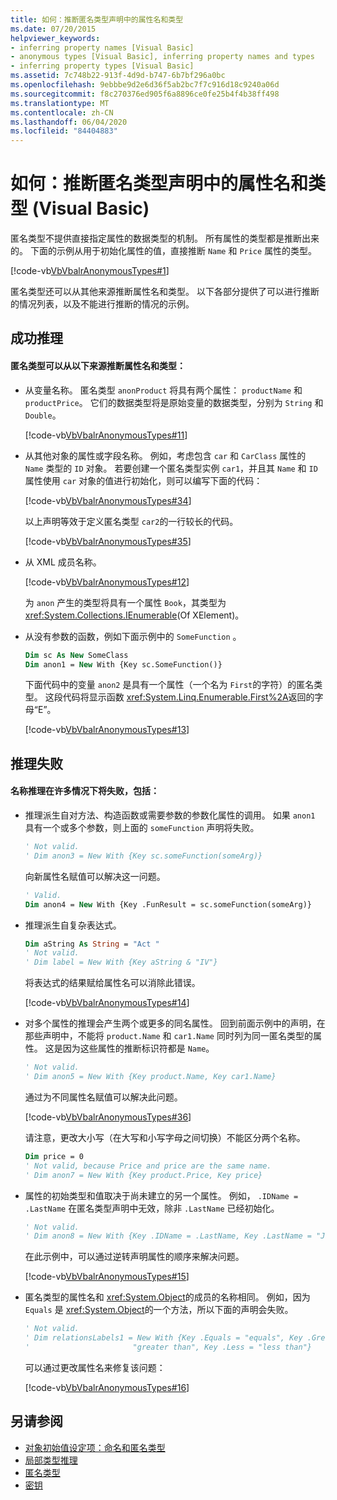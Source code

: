 ```yaml
---
title: 如何：推断匿名类型声明中的属性名和类型
ms.date: 07/20/2015
helpviewer_keywords:
- inferring property names [Visual Basic]
- anonymous types [Visual Basic], inferring property names and types
- inferring property types [Visual Basic]
ms.assetid: 7c748b22-913f-4d9d-b747-6b7bf296a0bc
ms.openlocfilehash: 9ebbbe9d2e6d36f5ab2bc7f7c916d18c9240a06d
ms.sourcegitcommit: f8c270376ed905f6a8896ce0fe25b4f4b38ff498
ms.translationtype: MT
ms.contentlocale: zh-CN
ms.lasthandoff: 06/04/2020
ms.locfileid: "84404883"
---
```

# <a name="how-to-infer-property-names-and-types-in-anonymous-type-declarations-visual-basic"></a>如何：推断匿名类型声明中的属性名和类型 (Visual Basic)

匿名类型不提供直接指定属性的数据类型的机制。 所有属性的类型都是推断出来的。 下面的示例从用于初始化属性的值，直接推断 `Name` 和 `Price` 属性的类型。

[!code-vb[VbVbalrAnonymousTypes#1](~/samples/snippets/visualbasic/VS_Snippets_VBCSharp/VbVbalrAnonymousTypes/VB/Class1.vb#1)]

匿名类型还可以从其他来源推断属性名和类型。 以下各部分提供了可以进行推断的情况列表，以及不能进行推断的情况的示例。

## <a name="successful-inference"></a>成功推理

#### <a name="anonymous-types-can-infer-property-names-and-types-from-the-following-sources"></a>匿名类型可以从以下来源推断属性名和类型：

- 从变量名称。 匿名类型 `anonProduct` 将具有两个属性： `productName` 和 `productPrice`。 它们的数据类型将是原始变量的数据类型，分别为 `String` 和 `Double`。

  [!code-vb[VbVbalrAnonymousTypes#11](~/samples/snippets/visualbasic/VS_Snippets_VBCSharp/VbVbalrAnonymousTypes/VB/Class1.vb#11)]

- 从其他对象的属性或字段名称。 例如，考虑包含 `car` 和 `CarClass` 属性的 `Name` 类型的 `ID` 对象。 若要创建一个匿名类型实例 `car1`，并且其 `Name` 和 `ID` 属性使用 `car` 对象的值进行初始化，则可以编写下面的代码：

  [!code-vb[VbVbalrAnonymousTypes#34](~/samples/snippets/visualbasic/VS_Snippets_VBCSharp/VbVbalrAnonymousTypes/VB/Class1.vb#34)]

  以上声明等效于定义匿名类型 `car2`的一行较长的代码。

  [!code-vb[VbVbalrAnonymousTypes#35](~/samples/snippets/visualbasic/VS_Snippets_VBCSharp/VbVbalrAnonymousTypes/VB/Class1.vb#35)]

- 从 XML 成员名称。

  [!code-vb[VbVbalrAnonymousTypes#12](~/samples/snippets/visualbasic/VS_Snippets_VBCSharp/VbVbalrAnonymousTypes/VB/Class1.vb#12)]

  为 `anon` 产生的类型将具有一个属性 `Book`，其类型为 <xref:System.Collections.IEnumerable>(Of XElement)。

- 从没有参数的函数，例如下面示例中的 `SomeFunction` 。

  ```vb
  Dim sc As New SomeClass
  Dim anon1 = New With {Key sc.SomeFunction()}
  ```

  下面代码中的变量 `anon2` 是具有一个属性（一个名为 `First`的字符）的匿名类型。 这段代码将显示函数 <xref:System.Linq.Enumerable.First%2A>返回的字母“E”。

  [!code-vb[VbVbalrAnonymousTypes#13](~/samples/snippets/visualbasic/VS_Snippets_VBCSharp/VbVbalrAnonymousTypes/VB/Class1.vb#13)]

## <a name="inference-failures"></a>推理失败

#### <a name="name-inference-will-fail-in-many-circumstances-including-the-following"></a>名称推理在许多情况下将失败，包括：

- 推理派生自对方法、构造函数或需要参数的参数化属性的调用。 如果 `anon1` 具有一个或多个参数，则上面的 `someFunction` 声明将失败。

  ```vb
  ' Not valid.
  ' Dim anon3 = New With {Key sc.someFunction(someArg)}
  ```

  向新属性名赋值可以解决这一问题。

  ```vb
  ' Valid.
  Dim anon4 = New With {Key .FunResult = sc.someFunction(someArg)}
  ```

- 推理派生自复杂表达式。

  ```vb
  Dim aString As String = "Act "
  ' Not valid.
  ' Dim label = New With {Key aString & "IV"}
  ```

  将表达式的结果赋给属性名可以消除此错误。

  [!code-vb[VbVbalrAnonymousTypes#14](~/samples/snippets/visualbasic/VS_Snippets_VBCSharp/VbVbalrAnonymousTypes/VB/Class1.vb#14)]

- 对多个属性的推理会产生两个或更多的同名属性。 回到前面示例中的声明，在那些声明中，不能将 `product.Name` 和 `car1.Name` 同时列为同一匿名类型的属性。 这是因为这些属性的推断标识符都是 `Name`。

  ```vb
  ' Not valid.
  ' Dim anon5 = New With {Key product.Name, Key car1.Name}
  ```

  通过为不同属性名赋值可以解决此问题。

  [!code-vb[VbVbalrAnonymousTypes#36](~/samples/snippets/visualbasic/VS_Snippets_VBCSharp/VbVbalrAnonymousTypes/VB/Class1.vb#36)]

  请注意，更改大小写（在大写和小写字母之间切换）不能区分两个名称。

  ```vb
  Dim price = 0
  ' Not valid, because Price and price are the same name.
  ' Dim anon7 = New With {Key product.Price, Key price}
  ```

- 属性的初始类型和值取决于尚未建立的另一个属性。 例如， `.IDName = .LastName` 在匿名类型声明中无效，除非 `.LastName` 已经初始化。

  ```vb
  ' Not valid.
  ' Dim anon8 = New With {Key .IDName = .LastName, Key .LastName = "Jones"}
  ```

  在此示例中，可以通过逆转声明属性的顺序来解决问题。

  [!code-vb[VbVbalrAnonymousTypes#15](~/samples/snippets/visualbasic/VS_Snippets_VBCSharp/VbVbalrAnonymousTypes/VB/Class1.vb#15)]

- 匿名类型的属性名和 <xref:System.Object>的成员的名称相同。 例如，因为 `Equals` 是 <xref:System.Object>的一个方法，所以下面的声明会失败。

  ```vb
  ' Not valid.
  ' Dim relationsLabels1 = New With {Key .Equals = "equals", Key .Greater = _
  '                       "greater than", Key .Less = "less than"}
  ```

  可以通过更改属性名来修复该问题：

  [!code-vb[VbVbalrAnonymousTypes#16](~/samples/snippets/visualbasic/VS_Snippets_VBCSharp/VbVbalrAnonymousTypes/VB/Class1.vb#16)]

## <a name="see-also"></a>另请参阅

- [对象初始值设定项：命名和匿名类型](object-initializers-named-and-anonymous-types.md)
- [局部类型推理](../variables/local-type-inference.md)
- [匿名类型](anonymous-types.md)
- [密钥](../../../language-reference/modifiers/key.md)
